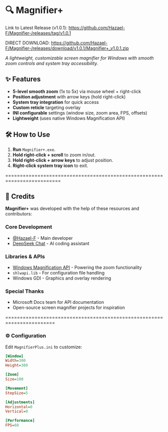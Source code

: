 # 🔍 Magnifier+ 

Link to Latest Release (v1.0.1): https://github.com/Hazael-F/Magnifier-/releases/tag/v1.0.1

DIRECT DOWNLOAD: https://github.com/Hazael-F/Magnifier-/releases/download/v1.0.1/Magnifier+_v1.0.1.zip

*A lightweight, customizable screen magnifier for Windows with smooth zoom controls and system tray accessibility.*

## ✨ Features
- **5-level smooth zoom** (1x to 5x) via mouse wheel + right-click
- **Position adjustment** with arrow keys (hold right-click)
- **System tray integration** for quick access
- **Custom reticle** targeting overlay
- **INI configurable** settings (window size, zoom area, FPS, offsets)
- **Lightweight** (uses native Windows Magnification API)

## 🛠️ How to Use
1. **Run** `Magnifier+.exe`.
2. **Hold right-click + scroll** to zoom in/out.
3. **Hold right-click + arrow keys** to adjust position.
4. **Right-click system tray icon** to exit.

=========================================================================

## 🙏 Credits

**Magnifier+** was developed with the help of these resources and contributors:

### Core Development
- [@Hazael-F](https://github.com/Hazael-F) - Main developer
- [DeepSeek Chat](https://deepseek.com) - AI coding assistant

### Libraries & APIs
- [Windows Magnification API](https://learn.microsoft.com/en-us/windows/win32/api/_magapi/) - Powering the zoom functionality
- `shlwapi.lib` - For configuration file handling
- Windows GDI - Graphics and overlay rendering

### Special Thanks
- Microsoft Docs team for API documentation
- Open-source screen magnifier projects for inspiration

=======================================================================

### ⚙️ Configuration
Edit `MagnifierPlus.ini` to customize:
```ini
[Window]
Width=300
Height=300

[Zoom]
Size=100

[Movement]
StepSize=5

[Adjustments]
Horizontal=0
Vertical=0

[Performance]
FPS=60
